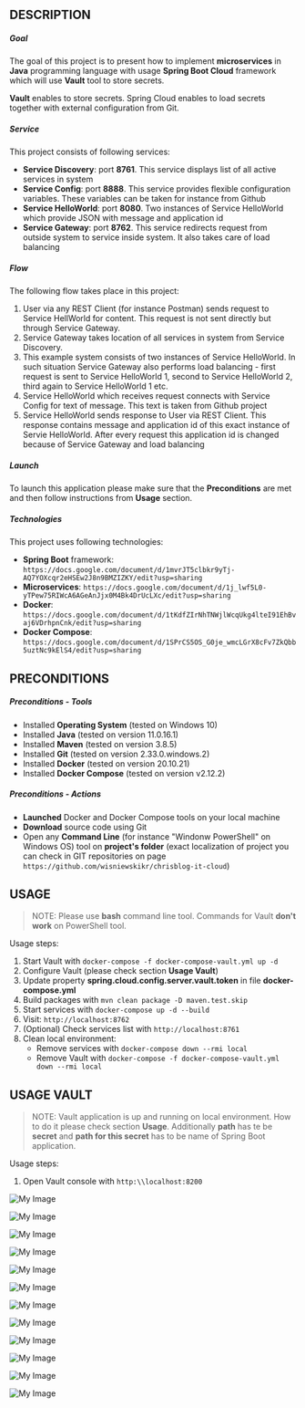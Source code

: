 DESCRIPTION
-----------

##### Goal
The goal of this project is to present how to implement **microservices** in **Java** programming language with usage **Spring Boot Cloud** framework which will use **Vault** tool to store secrets.

**Vault** enables to store secrets. Spring Cloud enables to load secrets together with external configuration from Git.

##### Service
This project consists of following services:
* **Service Discovery**: port **8761**. This service displays list of all active services in system
* **Service Config**: port **8888**. This service provides flexible configuration variables. These variables can be taken for instance from Github
* **Service HelloWorld**: port **8080**. Two instances of Service HelloWorld which provide JSON with message and application id
* **Service Gateway**: port **8762**. This service redirects request from outside system to service inside system. It also takes care of load balancing

##### Flow
The following flow takes place in this project:
1. User via any REST Client (for instance Postman) sends request to Service HellWorld for content. This request is not sent directly but through Service Gateway. 
1. Service Gateway takes location of all services in system from Service Discovery.
1. This example system consists of two instances of Service HelloWorld. In such situation Service Gateway also performs load balancing - first request is sent to Service HelloWorld 1,
second to Service HelloWorld 2, third again to Service HelloWorld 1 etc. 
1. Service HelloWorld which receives request connects with Service Config for text of message. This text is taken from Github project
1. Service HelloWorld sends response to User via REST Client. This response contains message and application id of this exact instance of Servie HelloWorld. 
After every request this application id is changed because of Service Gateway and load balancing

##### Launch
To launch this application please make sure that the **Preconditions** are met and then follow instructions from **Usage** section.

##### Technologies
This project uses following technologies:
* **Spring Boot** framework: `https://docs.google.com/document/d/1mvrJT5clbkr9yTj-AQ7YOXcqr2eHSEw2J8n9BMZIZKY/edit?usp=sharing`
* **Microservices**: `https://docs.google.com/document/d/1j_lwf5L0-yTPew75RIWcA6AGeAnJjx0M4Bk4DrUcLXc/edit?usp=sharing`
* **Docker**: `https://docs.google.com/document/d/1tKdfZIrNhTNWjlWcqUkg4lteI91EhBvaj6VDrhpnCnk/edit?usp=sharing`
* **Docker Compose**: `https://docs.google.com/document/d/1SPrCS5OS_G0je_wmcLGrX8cFv7ZkQbb5uztNc9kElS4/edit?usp=sharing`


PRECONDITIONS
-------------

##### Preconditions - Tools
* Installed **Operating System** (tested on Windows 10)
* Installed **Java** (tested on version 11.0.16.1)
* Installed **Maven** (tested on version 3.8.5)
* Installed **Git** (tested on version 2.33.0.windows.2)
* Installed **Docker** (tested on version 20.10.21)
* Installed **Docker Compose** (tested on version v2.12.2)

##### Preconditions - Actions
* **Launched** Docker and Docker Compose tools on your local machine
* **Download** source code using Git 
* Open any **Command Line** (for instance "Windonw PowerShell" on Windows OS) tool on **project's folder** (exact localization of project you can check in GIT repositories on page `https://github.com/wisniewskikr/chrisblog-it-cloud`)


USAGE
-----

> NOTE: Please use **bash** command line tool. Commands for Vault **don't work** on PowerShell tool.

Usage steps:
1. Start Vault with `docker-compose -f docker-compose-vault.yml up -d`
1. Configure Vault (please check section **Usage Vault**)
1. Update property **spring.cloud.config.server.vault.token** in file **docker-compose.yml**
1. Build packages with `mvn clean package -D maven.test.skip`
1. Start services with `docker-compose up -d --build`
1. Visit: `http://localhost:8762`
1. (Optional) Check services list with `http://localhost:8761`
1. Clean local environment:
     * Remove services with `docker-compose down --rmi local`
     * Remove Vault with `docker-compose -f docker-compose-vault.yml down --rmi local`     


USAGE VAULT
-----------

> NOTE: Vault application is up and running on local environment. How to do it please check section **Usage**. Additionally **path** has te be **secret** and **path for this secret** has to be name of Spring Boot application.

Usage steps:
1. Open Vault console with `http:\\localhost:8200`

![My Image](vault-1.png)

![My Image](vault-2.png)

![My Image](vault-3.png)

![My Image](vault-4.png)

![My Image](vault-5.png)

![My Image](vault-6.png)

![My Image](vault-7.png)

![My Image](vault-8.png)

![My Image](vault-9.png)

![My Image](vault-10.png)

![My Image](vault-11.png)

![My Image](vault-12.png)